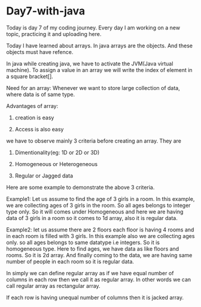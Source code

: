 # Day7-with-java

Today is day 7 of my coding journey. Every day I am working on a new topic, practicing it and uploading here. 

Today I have learned about arrays. In java arrays are the objects. And these objects must have refence. 

In java while creating java, we have to activate the JVM(Java virtual machine). To assign a value in an array we will write the index of element in a square bracket[].

Need for an array: Whenever we want to store large collection of data, where data is of same type.

Advantages of array:

1. creation is easy

2. Access is also easy

we have to observe mainly 3 criteria before creating an array. They are 

1. Dimentionality(eg: 1D or 2D or 3D)

2. Homogeneous or Heterogeneous

3. Regular or Jagged data

Here are some example to demonstrate the above 3 criteria. 

Example1: Let us assume to find the age of 3 girls in a room. In this example, we are collecting ages  of 3 girls in the room. So all ages belongs to integer type only. So it will comes under Homogeneous and here we are having data of 3 girls in a room so it comes to 1d array, also it is regular data.

Example2: let us assume there are 2 floors each floor is having 4 rooms and in each room is filled with 3 girls. In this example also we are collecting ages only. so all ages belongs to same datatype i.e integers. So it is homogeneous type. Here to find ages, we have data as like floors and rooms. So it is 2d array. And finally coming to the data, we are having same number of people in each room so it is regular data.

In simply we can define regular array as if we have equal number of columns in each row then we call it as regular array. In other words we can call regular array as  rectangular array.

If each row is having unequal number of columns then it is jacked array.




